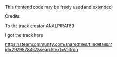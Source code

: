 This frontend code may be freely used and extended

Credits:

To the track creator ANALPIRAT69

I got the track here

https://steamcommunity.com/sharedfiles/filedetails/?id=2929878467&searchtext=Voltron
